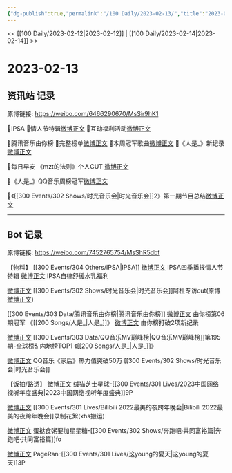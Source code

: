 ```yaml
---
{"dg-publish":true,"permalink":"/100 Daily/2023-02-13/","title":"2023-02-13","created":"2023-02-14T11:35:37.000+08:00","updated":"2023-04-11T14:46:32.000+08:00"}
---
```



<< [[100 Daily/2023-02-12\|2023-02-12]] | [[100 Daily/2023-02-14\|2023-02-14]] >>

# 2023-02-13

## 资讯站 记录

原博链接: https://weibo.com/6466290670/MsSir9hK1

🌟IPSA
🌱情人节特辑[微博正文](https://m.weibo.cn/6466290670/4868637511647936)
🌱互动福利活动[微博正文](https://m.weibo.cn/6466290670/4868772924496604)

🌟腾讯音乐由你榜
🌱完整榜单[微博正文](https://m.weibo.cn/6466290670/4868661938490750)
🌱本周冠军歌曲[微博正文](https://m.weibo.cn/6466290670/4868685909722796)
🌱《人是_》新纪录[微博正文](https://m.weibo.cn/6466290670/4868686228231278)

🌟每日早安
《mzt的法则》个人CUT [微博正文](https://m.weibo.cn/6466290670/4868604329200023)

🌟《人是_》QQ音乐周榜冠军[微博正文](https://m.weibo.cn/6466290670/4868661694958106)

🌟《[[300 Events/302 Shows/时光音乐会\|时光音乐会]]2》第一期节目总结[微博正文](https://m.weibo.cn/6466290670/4868796290962624)

---
## Bot 记录

原博链接: https://weibo.com/7452765754/MsShR5dbf

【物料】
[[300 Events/304 Others/IPSA\|IPSA]]
[微博正文](https://m.weibo.cn/1851789841/4868630544649350) IPSA四季播报情人节特辑
[微博正文](https://m.weibo.cn/1851789841/4868738497909181) IPSA自律舒缓水乳福利

[微博正文](https://m.weibo.cn/3199780861/4868648374894777) [[300 Events/302 Shows/时光音乐会\|时光音乐会]]阿杜专访cut(原博[微博正文](https://m.weibo.cn/5337758780/4868646859442241))

[[300 Events/303 Data/腾讯音乐由你榜\|腾讯音乐由你榜]]
[微博正文](https://m.weibo.cn/6733257358/4868654393463791) 由你榜第06期冠军 《[[200 Songs/人是_\|人是_]]》
[微博正文](https://m.weibo.cn/6733257358/4868674852751231) 由你榜打破2项新纪录

[微博正文](https://m.weibo.cn/2169129705/4868656804398143) [[300 Events/303 Data/QQ音乐MV巅峰榜\|QQ音乐MV巅峰榜]]第195期-全球榜& 内地榜TOP1 《[[200 Songs/人是_\|人是_]]》

[微博正文](https://m.weibo.cn/2169129705/4868694810038697) QQ音乐《家后》热力值突破50万 [[300 Events/302 Shows/时光音乐会\|时光音乐会]]

【饭拍/路透】
[微博正文](https://m.weibo.cn/7771428276/4868387152334246) 绒猫芝士星球-[[300 Events/301 Lives/2023中国网络视听年度盛典\|2023中国网络视听年度盛典]]9P

[微博正文](https://m.weibo.cn/5122158435/4868705958498566) [[300 Events/301 Lives/Bilibili 2022最美的夜跨年晚会\|Bilibili 2022最美的夜跨年晚会]]录制花絮(xhs搬运)

[微博正文](https://m.weibo.cn/6048634807/4868835506918484) 蛋挞食粥要加星星糖-[[300 Events/302 Shows/奔跑吧·共同富裕篇\|奔跑吧·共同富裕篇]]fo

[微博正文](https://m.weibo.cn/7633014126/4868827655965239) PageRan-[[300 Events/301 Lives/这young的夏天\|这young的夏天]]3P
